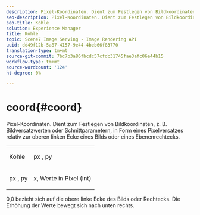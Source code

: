 ```yaml
---
description: Pixel-Koordinaten. Dient zum Festlegen von Bildkoordinaten, z. B. Bildversatzwerten oder Schnittparametern, in Form eines Pixelversatzes relativ zur oberen linken Ecke eines Bilds oder eines Ebenenrechtecks.
seo-description: Pixel-Koordinaten. Dient zum Festlegen von Bildkoordinaten, z. B. Bildversatzwerten oder Schnittparametern, in Form eines Pixelversatzes relativ zur oberen linken Ecke eines Bilds oder eines Ebenenrechtecks.
seo-title: Kohle
solution: Experience Manager
title: Kohle
topic: Scene7 Image Serving - Image Rendering API
uuid: dd49f12b-5a87-4157-9e44-4beb66f83770
translation-type: tm+mt
source-git-commit: 7bc7b3a86fbcdc57cfdc31745fae3afc06e44b15
workflow-type: tm+mt
source-wordcount: '124'
ht-degree: 0%

---
```



# coord{#coord}

Pixel-Koordinaten. Dient zum Festlegen von Bildkoordinaten, z. B. Bildversatzwerten oder Schnittparametern, in Form eines Pixelversatzes relativ zur oberen linken Ecke eines Bilds oder eines Ebenenrechtecks.

<table id="simpletable_A686120953124ACB8803CB9C877252AB"> 
 <tr class="strow"> 
  <td class="stentry"> <p><span class="codeph"> <span class="varname"> Kohle</span> </span> </p> </td> 
  <td class="stentry"> <p><span class="codeph"> <span class="varname"> px</span> </span>,  <span class="codeph"><span class="varname"> py</span></span> </p></td> 
 </tr> 
 <tr class="strow"> 
  <td class="stentry"> <p><span class="codeph"> <span class="varname"> px</span> </span>,  <span class="codeph"><span class="varname"> py</span></span> </p></td> 
  <td class="stentry"> <p><span class="varname"> x</span>,  <span class="varname"> </span> Werte in Pixel (int) </p></td> 
 </tr> 
</table>

0,0 bezieht sich auf die obere linke Ecke des Bilds oder Rechtecks. Die Erhöhung der Werte bewegt sich nach unten rechts.
